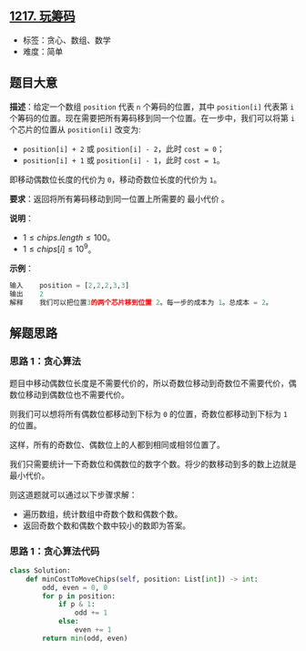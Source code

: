 ## [1217. 玩筹码](https://leetcode.cn/problems/minimum-cost-to-move-chips-to-the-same-position/)

- 标签：贪心、数组、数学
- 难度：简单

## 题目大意

**描述**：给定一个数组 `position` 代表 `n` 个筹码的位置，其中 `position[i]` 代表第 `i` 个筹码的位置。现在需要把所有筹码移到同一个位置。在一步中，我们可以将第 `i` 个芯片的位置从 `position[i]` 改变为:

- `position[i] + 2` 或 `position[i] - 2`，此时 `cost = 0`；
- `position[i] + 1` 或 `position[i] - 1`，此时 `cost = 1`。

即移动偶数位长度的代价为 `0`，移动奇数位长度的代价为 `1`。

**要求**：返回将所有筹码移动到同一位置上所需要的 最小代价 。

**说明**：

- $1 \le chips.length \le 100$。
- $1 \le chips[i] \le 10^9$。

**示例**：

```Python
输入    position = [2,2,2,3,3]
输出    2
解释    我们可以把位置3的两个芯片移到位置 2。每一步的成本为 1。总成本 = 2。
```

## 解题思路

### 思路 1：贪心算法

题目中移动偶数位长度是不需要代价的，所以奇数位移动到奇数位不需要代价，偶数位移动到偶数位也不需要代价。

则我们可以想将所有偶数位都移动到下标为 `0` 的位置，奇数位都移动到下标为 `1` 的位置。

这样，所有的奇数位、偶数位上的人都到相同或相邻位置了。

我们只需要统计一下奇数位和偶数位的数字个数。将少的数移动到多的数上边就是最小代价。

则这道题就可以通过以下步骤求解：

- 遍历数组，统计数组中奇数个数和偶数个数。
- 返回奇数个数和偶数个数中较小的数即为答案。

### 思路 1：贪心算法代码

```Python
class Solution:
    def minCostToMoveChips(self, position: List[int]) -> int:
        odd, even = 0, 0
        for p in position:
            if p & 1:
                odd += 1
            else:
                even += 1
        return min(odd, even)
```
